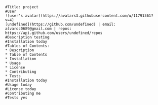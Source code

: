 
    #Title: project
    #User
    ![user's avatar](https://avatars3.githubusercontent.com/u/11791361?v=4)
    [undefined](https://github.com/undefined) | email: alvaroc0689@gmail.com | repos: https://api.github.com/users/undefined/repos
    #Description testing
    #Installation today
    #Tables of Contents: 
    * Description
    * Table of Contents
    * Installation
    * Usage
    * License
    * Contributing
    * Tests
    #Installation today
    #Usage today
    #License today
    #Contributing me
    #Tests yes 